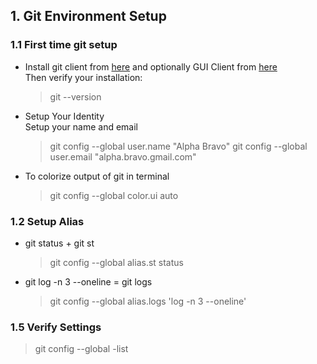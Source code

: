 ## 1. Git Environment Setup

### 1.1 First time git setup

* Install git client from [here](https://git-scm.com/downloads) and optionally GUI Client from [here](https://git-scm.com/downloads/guis)  
Then verify your installation:
	
	> git --version
	
* Setup Your Identity  
Setup your name and email
	
	> git config --global user.name "Alpha Bravo"
	> git config --global user.email "alpha.bravo.gmail.com"
	
* To colorize output of git in terminal

	> git config --global color.ui auto
	

### 1.2 Setup Alias

* git status + git st

	> git config --global alias.st status
	
* git log -n 3 --oneline = git logs
	
	> git config --global alias.logs 'log -n 3 --oneline'

	
### 1.5 Verify Settings

> git config --global -list		
